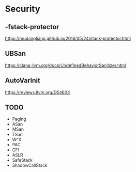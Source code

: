 # Security

## -fstack-protector

https://mudongliang.github.io/2016/05/24/stack-protector.html

## UBSan

https://clang.llvm.org/docs/UndefinedBehaviorSanitizer.html

## AutoVarInit

https://reviews.llvm.org/D54604

## TODO

* Paging
* ASan
* MSan
* TSan
* W^X
* PAC
* CFI
* ASLR
* SafeStack
* ShadowCallStack
